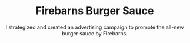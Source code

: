 ---
layout: layout.njk
title: Firebarns Burger Sauce
subtitle: I strategized and created an advertising campaign to promote the all-new burger sauce by Firebarns.
tags: project
category: Advertising Campaign
featuredImage: /assets/images/canadian.jpg
components:
  - name: rich-text.njk
    data:
      title: bold, flavorful, and unique.
      text: Balancing reveals to keep audiences hungry was our challenge, but signs of brewing demand hint at success.
  - name: two-images.njk
    data:
      image1: /assets/images/burger-1.jpg
      image2: /assets/images/burger-2.jpg
      alt1: First showcase image
      alt2: Second showcase image
---
